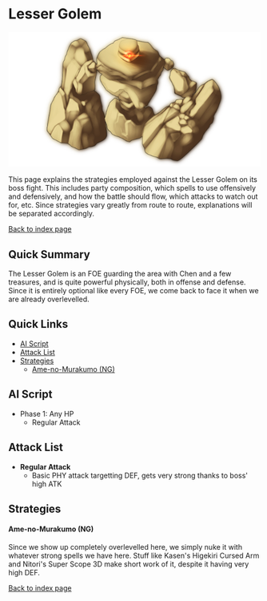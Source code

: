 # Lesser Golem

![](img/lessergolem.png)

This page explains the strategies employed against the Lesser Golem on its boss fight. This includes party composition, which spells to use offensively and defensively, and how the battle should flow, which attacks to watch out for, etc. Since strategies vary greatly from route to route, explanations will be separated accordingly.

[Back to index page](../index.md)

## Quick Summary

The Lesser Golem is an FOE guarding the area with Chen and a few treasures, and is quite powerful physically, both in offense and defense. Since it is entirely optional like every FOE, we come back to face it when we are already overlevelled.

## Quick Links
* [AI Script](#script)
* [Attack List](#attacks)
* [Strategies](#strats)
	* [Ame-no-Murakumo (NG)](#ng-murakumo)

## <a id="script"></a>AI Script

* Phase 1: Any HP
	* Regular Attack

## <a id="attacks"></a>Attack List

* **Regular Attack**
	* Basic PHY attack targetting DEF, gets very strong thanks to boss' high ATK

## <a id="strats"></a>Strategies

#### <a id="ng-murakumo"></a>Ame-no-Murakumo (NG)

Since we show up completely overlevelled here, we simply nuke it with whatever strong spells we have here. Stuff like Kasen's Higekiri Cursed Arm and Nitori's Super Scope 3D make short work of it, despite it having very high DEF.

[Back to index page](../index.md)
